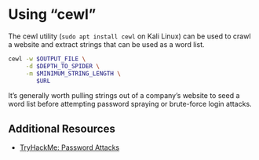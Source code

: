 # Using “cewl”
The cewl utility (`sudo apt install cewl` on Kali Linux) can be used to crawl a website and extract strings that can be used as a word list.

```bash
cewl -w $OUTPUT_FILE \
     -d $DEPTH_TO_SPIDER \
     -m $MINIMUM_STRING_LENGTH \
        $URL 
```

It’s generally worth pulling strings out of a company’s website to seed a word list before attempting password spraying or brute-force login attacks.

## Additional Resources
* [TryHackMe: Password Attacks](https://tryhackme.com/room/passwordattacks)
